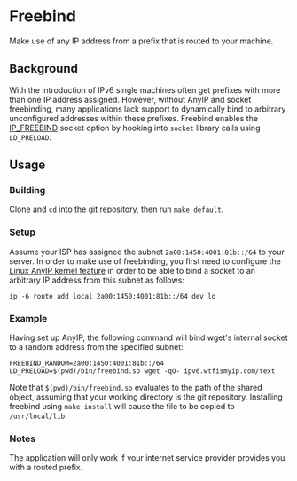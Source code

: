 # Freebind
Make use of any IP address from a prefix that is routed to your machine.

## Background
With the introduction of IPv6 single machines often get prefixes with more than one IP address assigned. However, without AnyIP and socket freebinding, many applications lack support to dynamically bind to arbitrary unconfigured addresses within these prefixes. Freebind enables the [IP\_FREEBIND](http://man7.org/linux/man-pages/man7/ip.7.html) socket option by hooking into `socket` library calls using `LD_PRELOAD`.

## Usage
### Building
Clone and `cd` into the git repository, then run `make default`.
### Setup
Assume your ISP has assigned the subnet `2a00:1450:4001:81b::/64` to your server. In order to make use of freebinding, you first need to configure the [Linux AnyIP kernel feature](https://git.kernel.org/cgit/linux/kernel/git/torvalds/linux.git/commit/?id=ab79ad14a2d51e95f0ac3cef7cd116a57089ba82) in order to be able to bind a socket to an arbitrary IP address from this subnet as follows:

```
ip -6 route add local 2a00:1450:4001:81b::/64 dev lo
```

### Example
Having set up AnyIP, the following command will bind wget's internal socket to a random address from the specified subnet:
```
FREEBIND_RANDOM=2a00:1450:4001:81b::/64 LD_PRELOAD=$(pwd)/bin/freebind.so wget -qO- ipv6.wtfismyip.com/text
```
Note that `$(pwd)/bin/freebind.so` evaluates to the path of the shared object, assuming that your working directory is the git repository. Installing freebind using `make install` will cause the file to be copied to `/usr/local/lib`.

### Notes
The application will only work if your internet service provider provides you with a routed prefix.
